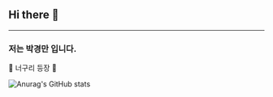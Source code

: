 ## Hi there 👋
---

### 저는 박경만 입니다.

🦝 너구리 등장 🦝


![Anurag's GitHub stats](https://github-readme-stats.vercel.app/api?username=ParkKyungMan&show_icons=true&theme=radical)
